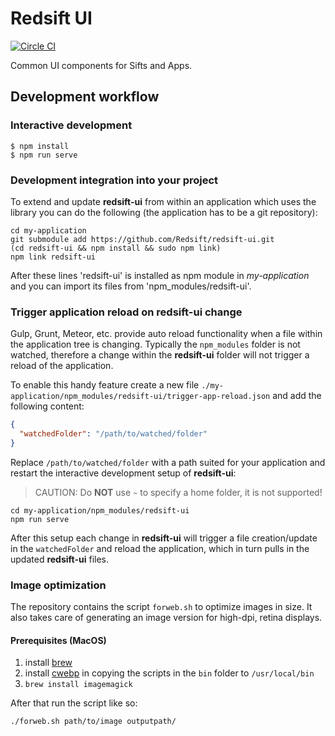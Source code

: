 # Redsift UI

[![Circle CI](https://circleci.com/gh/Redsift/redsift-ui.svg?style=svg)](https://circleci.com/gh/Redsift/redsift-ui)

Common UI components for Sifts and Apps.

## Development workflow

### Interactive development

	$ npm install
	$ npm run serve

### Development integration into your project

To extend and update **redsift-ui** from within an application which uses the library you can do the following (the application has to be a git repository):

```shell
cd my-application
git submodule add https://github.com/Redsift/redsift-ui.git
(cd redsift-ui && npm install && sudo npm link)
npm link redsift-ui
```

After these lines 'redsift-ui' is installed as npm module in *my-application* and you can import its files from 'npm_modules/redsift-ui'.

### Trigger application reload on redsift-ui change

Gulp, Grunt, Meteor, etc. provide auto reload functionality when a file within the application tree is changing. Typically the `npm_modules` folder is not watched, therefore a change within the **redsift-ui** folder will not trigger a reload of the application.

To enable this handy feature create a new file `./my-application/npm_modules/redsift-ui/trigger-app-reload.json` and add the following content:

```JSON
{
  "watchedFolder": "/path/to/watched/folder"
}
```

Replace `/path/to/watched/folder` with a path suited for your application and restart the interactive development setup of **redsift-ui**:

> CAUTION: Do **NOT** use `~` to specify a home folder, it is not supported!

```shell
cd my-application/npm_modules/redsift-ui
npm run serve
```

After this setup each change in **redsift-ui** will trigger a file creation/update in the `watchedFolder` and reload the application, which in turn pulls in the updated **redsift-ui** files.

### Image optimization

The repository contains the script `forweb.sh` to optimize images in size. It also takes care of generating an image version for high-dpi, retina displays.

#### Prerequisites (MacOS)

1. install [brew](http://brew.sh/)
2. install [cwebp](https://developers.google.com/speed/webp/docs/precompiled#getting_cwebp_dwebp_and_the_webp_libraries) in copying the scripts in the `bin` folder to `/usr/local/bin`
3. `brew install imagemagick`

After that run the script like so:

```
./forweb.sh path/to/image outputpath/
```
